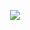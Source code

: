 <!-- <img src="/images/landing.png"> -->

<div align="center">
    <p align="center">
        <img windth="500" src="/images/landing.png">
    </p>
</div>
